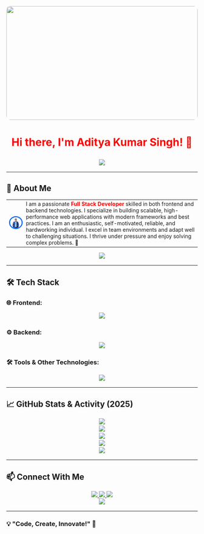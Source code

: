 <p align="center">
  <img src="abc%20(1).gif" width="100%" height="300px" style="object-fit:cover; border-radius: 10px;" />
</p>

# <p align="center"><strong><span style="color:red;">Hi there, I'm Aditya Kumar Singh! 👋</span></strong></p>

<p align="center">
  <img src="https://readme-typing-svg.herokuapp.com?color=FF0000&size=24&center=true&vCenter=true&width=600&lines=🚀+Full+Stack+Developer;💻+Passionate+about+Coding;⚡+Building+Scalable+Applications" />
</p>

---

## 🚀 About Me

<table>
  <tr>
    <td>
      <img src="profile.png" width="180px" style="border-radius: 50%; border: 3px solid #0D6EFD;" />
    </td>
    <td>
      I am a passionate <strong><span style="color:red;">Full Stack Developer</span></strong> skilled in both frontend and backend technologies. I specialize in building scalable, high-performance web applications with modern frameworks and best practices. I am an enthusiastic, self-motivated, reliable, and hardworking individual. I excel in team environments and adapt well to challenging situations. I thrive under pressure and enjoy solving complex problems. 🚀
    </td>
  </tr>
</table>

<p align="center">
  <img src="https://img.shields.io/badge/Code-Create-Innovate-F7B93E?style=for-the-badge" />
</p>

---

## 🛠 Tech Stack

### 🌐 Frontend:
<p align="center">
  <img src="https://skillicons.dev/icons?i=html,css,js,react" />
</p>

### ⚙️ Backend:
<p align="center">
  <img src="https://skillicons.dev/icons?i=java,spring,mysql" />
</p>

### 🛠 Tools & Other Technologies:
<p align="center">
  <img src="https://skillicons.dev/icons?i=git,github,vscode,postman,docker" />
</p>

---

## 📈 GitHub Stats & Activity (2025)
<p align="center">
  <img src="https://github-readme-streak-stats.herokuapp.com/?user=AdityaKumarSingh&theme=tokyonight" />
  <br>
  <img src="https://github-readme-stats.vercel.app/api?username=AdityaKumarSingh&show_icons=true&theme=tokyonight&include_all_commits=true&count_private=true" />
  <br>
  <img src="https://github-profile-summary-cards.vercel.app/api/cards/profile-details?username=AdityaKumarSingh&theme=tokyonight" />
  <br>
  <img src="https://github-readme-activity-graph.vercel.app/graph?username=AdityaKumarSingh&theme=react-dark&area=true&hide_border=true&color=FFD700&line=FF0000&point=00FFFF" />
  <br>
  <img src="https://github-profile-trophy.vercel.app/?username=AdityaKumarSingh&theme=tokyonight&column=7" />
</p>

---

## 📫 Connect With Me
<p align="center">
  <a href="https://www.linkedin.com/in/adityakumarsingh/">
    <img src="https://img.shields.io/badge/LinkedIn-0077B5?style=for-the-badge&logo=linkedin&logoColor=white" />
  </a>
  <a href="https://github.com/AdityaKumarSingh">
    <img src="https://img.shields.io/badge/GitHub-181717?style=for-the-badge&logo=github&logoColor=white" />
  </a>
  <a href="https://twitter.com/AdityaKumarSingh">
    <img src="https://img.shields.io/badge/Twitter-1DA1F2?style=for-the-badge&logo=twitter&logoColor=white" />
  </a>
  <br>
  <a href="resume.pdf" download>
    <img src="https://img.shields.io/badge/Download%20Resume-PDF-red?style=for-the-badge&logo=adobeacrobatreader&logoColor=white" />
  </a>
</p>

---
### 💡 "Code, Create, Innovate!" 🚀















